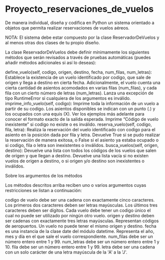 # Proyecto_reservaciones_de_vuelos

De manera individual, diseña y codifica en Python un sistema orientado a objetos que permita realizar reservaciones de vuelos aéreos.

NOTA: El sistema debe estar compuesto por la clase ReservadorDeVuelos y al menos otras dos clases de tu propio diseño.

La clase ReservadorDeVuelos debe definir mínimamente los siguientes métodos que serán revisados a través de pruebas automáticas (puedes añadir métodos adicionales si así lo deseas):

define_vuelo(self, codigo, origen, destino, fecha, num_filas, num_letras): Establece la existencia de un vuelo identificado por codigo, que sale de origen y llega a destino en cierta fecha. Adicionalmente, el vuelo cuenta una cierta cantidad de asientos acomodados en varias filas (num_filas), y cada fila con un cierto número de letras (num_letras). Lanza una excepción de tipo RuntimeError si cualquiera de los argumentos es inválido.
imprime_info_vuelo(self, codigo): Imprime toda la información de un vuelo a partir de su codigo. Los asientos disponibles se indican con un punto (.) y los ocupados con una equis (X). Ver los ejemplos más adelante para conocer el formato exacto de la salida esperada. Imprime “Código de vuelo inexistente” si codigo no existe o es inválido. 
reserva_vuelo(self, codigo, fila, letra): Realiza la reservación del vuelo identificado con codigo para el asiento en la posición dada por fila y letra. Devuelve True si se pudo realizar la reservación de manera exitosa, o False si el asiento ya estaba ocupado o si codigo, fila o letra son inexistentes o inválidos.
busca_vuelos(self, origen, destino): Devuelve una lista con todos los códigos de los vuelos que salen de origen y que llegan a destino. Devuelve una lista vacía si no existen vuelos de origen a destino, o si origen y/o destino son inexistentes o inválidos.

Sobre los argumentos de los métodos

Los métodos descritos arriba reciben uno o varios argumentos cuyas restricciones se listan a continuación:

codigo de vuelo debe ser una cadena con exactamente cinco caracteres. Los primeros dos caracteres deben ser letras mayúsculas. Los últimos tres caracteres deben ser dígitos. Cada vuelo debe tener un codigo único el cual no puede ser utilizado por ningún otro vuelo.
origen y destino deben ser cadenas con exactamente tres letras mayúsculas. Representan códigos de aeropuertos. Un vuelo no puede tener el mismo origen y destino.
fecha es una instancia de la clase date del módulo datetime. Representa el año, mes y día en el que sale el vuelo correspondiente.
num_filas debe ser un número entero entre 1 y 99.
num_letras debe ser un número entero entre 1 y 10.
fila debe ser un número entero entre 1 y 99.
letra debe ser una cadena con un solo carácter de una letra mayúscula de la 'A' a la 'J'.

